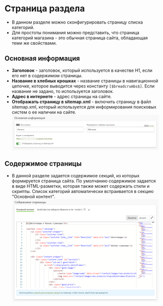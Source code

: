 # Страница раздела
* В данном разделе можно сконфигурировать страницу списка категорий.  
* Для простоты понимания можно представить, что страница категорий магазина - это обычная страница сайта, обладающая теми же свойствами.

## Основная информация
* __Заголовок__ - заголовок, который используется в качестве H1, если его нет в содержимом страницы.
* __Название в хлебных крошках__ - название страницы в навигационной цепочке, которое выводится через константу `[$breadcrumbs$]`. Если название не задано, то используется заголовок.
* __Адрес в интернете__ - адрес страницы на сайте.
* __Отображать страницу в sitemap.xml__ - включить страницу в файл sitemap.xml, который используется для информирования поисковых систем о ее наличии на сайте.
![](../_media/shop/shop23.png ':size=70%')

## Содержимое страницы
* В данной разделе задается содержимое секций, из которых формируется страница сайта. По умолчанию содержимое задается в виде HTML-разметки, которая также может содержать стили и скрипты. Список категорий автоматически встраивается в секцию "Основной контент".
![](../_media/shop/shop24.png ':size=70%')